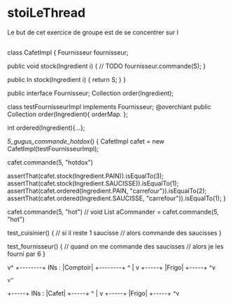 # stoiLeThread

Le but de cet exercice de groupe est de se concentrer sur l

##

class CafetImpl {
  Fournisseur fournisseur;

  public void stock(Ingredient i) {
    // TODO
    fournisseur.commande(S);
  }
  
  public In stock(Ingredient i) {
    return S;
  }
}

public interface Fournisseur;
  Collection<Product> order(Ingredient);

class testFournisseurImpl implements Fournisseur;
  @overchiant
  public Collection<Product> order(Ingredient){
      orderMap.
  };

  int ordered(Ingredient){...};

_5_gugus_commande_hotdox_() {
 CafetImpl cafet = new CafetImpl(testFournisseurImpl);
 
 cafet.commande(5, "hotdox")
 
 assertThat(cafet.stock(Ingredient.PAIN)).isEqualTo(3);
 assertThat(cafet.stock(Ingredient.SAUCISSE)).isEqualTo(1);
 assertThat(cafet.ordered(Ingredient.PAIN, "carrefour")).isEqualTo(2);
 assertThat(cafet.ordered(Ingredient.SAUCISSE, "carrefour")).isEqualTo(1);
}


cafet.commande(5, "hot") // void
List<Ingredient> aCommander = cafet.commande(5, "hot")

test_cuisinier() {
  // si il reste 1 saucisse
  // alors commande des saucisses
}

test_fournisseur() {
  // quand on me commande des saucisses
  // alors je les fourni par 6
}

  v^
+--------+  INs : 
|Comptoir|
+--------+
   ^
   |
   v
+-----+
|Frigo|
+-----+
  ^v
  
  
    v^
+-----+  INs : 
|Cafet|
+-----+
   ^
   |
   v
+-----+
|Frigo|
+-----+
  ^v

